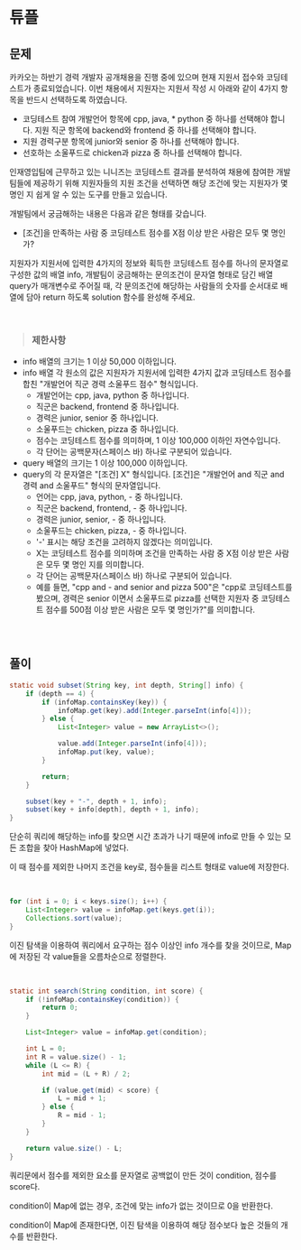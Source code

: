 # 튜플

## 문제

카카오는 하반기 경력 개발자 공개채용을 진행 중에 있으며 현재 지원서 접수와 코딩테스트가 종료되었습니다. 이번 채용에서 지원자는 지원서 작성 시 아래와 같이 4가지 항목을 반드시 선택하도록 하였습니다.

* 코딩테스트 참여 개발언어 항목에 cpp, java,  * python 중 하나를 선택해야 합니다.
지원 직군 항목에 backend와 frontend 중 하나를 선택해야 합니다.
* 지원 경력구분 항목에 junior와 senior 중 하나를 선택해야 합니다.
* 선호하는 소울푸드로 chicken과 pizza 중 하나를 선택해야 합니다.

인재영입팀에 근무하고 있는 니니즈는 코딩테스트 결과를 분석하여 채용에 참여한 개발팀들에 제공하기 위해 지원자들의 지원 조건을 선택하면 해당 조건에 맞는 지원자가 몇 명인 지 쉽게 알 수 있는 도구를 만들고 있습니다.

개발팀에서 궁금해하는 내용은 다음과 같은 형태를 갖습니다.

* [조건]을 만족하는 사람 중 코딩테스트 점수를 X점 이상 받은 사람은 모두 몇 명인가?

지원자가 지원서에 입력한 4가지의 정보와 획득한 코딩테스트 점수를 하나의 문자열로 구성한 값의 배열 info, 개발팀이 궁금해하는 문의조건이 문자열 형태로 담긴 배열 query가 매개변수로 주어질 때,
각 문의조건에 해당하는 사람들의 숫자를 순서대로 배열에 담아 return 하도록 solution 함수를 완성해 주세요.

&nbsp;

> ### 제한사항

* info 배열의 크기는 1 이상 50,000 이하입니다.
* info 배열 각 원소의 값은 지원자가 지원서에 입력한 4가지 값과 코딩테스트 점수를 합친 "개발언어 직군 경력 소울푸드 점수" 형식입니다.
    * 개발언어는 cpp, java, python 중 하나입니다.
    * 직군은 backend, frontend 중 하나입니다.
    * 경력은 junior, senior 중 하나입니다.
    * 소울푸드는 chicken, pizza 중 하나입니다.
    * 점수는 코딩테스트 점수를 의미하며, 1 이상 100,000 이하인 자연수입니다.
    * 각 단어는 공백문자(스페이스 바) 하나로 구분되어 있습니다.
* query 배열의 크기는 1 이상 100,000 이하입니다.
* query의 각 문자열은 "[조건] X" 형식입니다.
[조건]은 "개발언어 and 직군 and 경력 and 소울푸드" 형식의 문자열입니다.
    * 언어는 cpp, java, python, - 중 하나입니다.
    * 직군은 backend, frontend, - 중 하나입니다.
    * 경력은 junior, senior, - 중 하나입니다.
    * 소울푸드는 chicken, pizza, - 중 하나입니다.
    * '-' 표시는 해당 조건을 고려하지 않겠다는 의미입니다.
    * X는 코딩테스트 점수를 의미하며 조건을 만족하는 사람 중 X점 이상 받은 사람은 모두 몇 명인 지를 의미합니다.
    * 각 단어는 공백문자(스페이스 바) 하나로 구분되어 있습니다.
    * 예를 들면, "cpp and - and senior and pizza 500"은 "cpp로 코딩테스트를 봤으며, 경력은 senior 이면서 소울푸드로 pizza를 선택한 지원자 중 코딩테스트 점수를 500점 이상 받은 사람은 모두 몇 명인가?"를 의미합니다.

&nbsp;

#

## 풀이
``` java
static void subset(String key, int depth, String[] info) {
    if (depth == 4) {
        if (infoMap.containsKey(key)) {
            infoMap.get(key).add(Integer.parseInt(info[4]));
        } else {
            List<Integer> value = new ArrayList<>();

            value.add(Integer.parseInt(info[4]));
            infoMap.put(key, value);
        }

        return;
    }

    subset(key + "-", depth + 1, info);
    subset(key + info[depth], depth + 1, info);
}
```

단순히 쿼리에 해당하는 info를 찾으면 시간 초과가 나기 때문에 info로 만들 수 있는 모든 조합을 찾아 HashMap에 넣었다.

이 때 점수를 제외한 나머지 조건을 key로, 점수들을 리스트 형태로 value에 저장한다.

&nbsp;

``` java
for (int i = 0; i < keys.size(); i++) {
    List<Integer> value = infoMap.get(keys.get(i));
    Collections.sort(value);
}
```

이진 탐색을 이용하여 쿼리에서 요구하는 점수 이상인 info 개수를 찾을 것이므로, Map에 저장된 각 value들을 오름차순으로 정렬한다.

&nbsp;

``` java
static int search(String condition, int score) {
    if (!infoMap.containsKey(condition)) {
        return 0;
    }

    List<Integer> value = infoMap.get(condition);

    int L = 0;
    int R = value.size() - 1;
    while (L <= R) {
        int mid = (L + R) / 2;

        if (value.get(mid) < score) {
            L = mid + 1;
        } else {
            R = mid - 1;
        }
    }

    return value.size() - L;
}
```

쿼리문에서 점수를 제외한 요소를 문자열로 공백없이 만든 것이 condition, 점수를 score다.

condition이 Map에 없는 경우, 조건에 맞는 info가 없는 것이므로 0을 반환한다.

condition이 Map에 존재한다면, 이진 탐색을 이용하여 해당 점수보다 높은 것들의 개수를 반환한다.